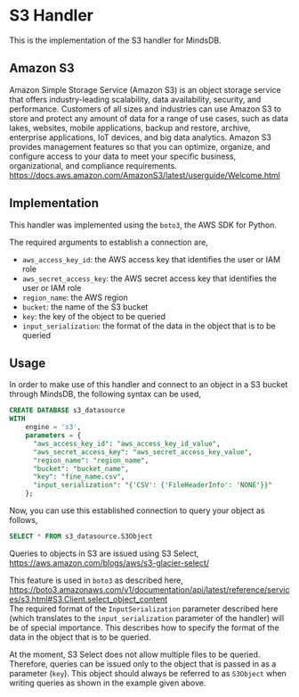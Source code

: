 # S3 Handler

This is the implementation of the S3 handler for MindsDB.

## Amazon S3

Amazon Simple Storage Service (Amazon S3) is an object storage service that offers industry-leading scalability, data availability, security, and performance. Customers of all sizes and industries can use Amazon S3 to store and protect any amount of data for a range of use cases, such as data lakes, websites, mobile applications, backup and restore, archive, enterprise applications, IoT devices, and big data analytics. Amazon S3 provides management features so that you can optimize, organize, and configure access to your data to meet your specific business, organizational, and compliance requirements.<br>
https://docs.aws.amazon.com/AmazonS3/latest/userguide/Welcome.html

## Implementation

This handler was implemented using the `boto3`, the AWS SDK for Python.

The required arguments to establish a connection are,

- `aws_access_key_id`: the AWS access key that identifies the user or IAM role
- `aws_secret_access_key`: the AWS secret access key that identifies the user or IAM role
- `region_name`: the AWS region
- `bucket`: the name of the S3 bucket
- `key`: the key of the object to be queried
- `input_serialization`: the format of the data in the object that is to be queried

## Usage

In order to make use of this handler and connect to an object in a S3 bucket through MindsDB, the following syntax can be used,

```sql
CREATE DATABASE s3_datasource
WITH
    engine = 's3',
    parameters = {
      "aws_access_key_id": "aws_access_key_id_value",
      "aws_secret_access_key": "aws_secret_access_key_value",
      "region_name": "region_name",
      "bucket": "bucket_name",
      "key": "fine_name.csv",
      "input_serialization": "{'CSV': {'FileHeaderInfo': 'NONE'}}"
    };
```

Now, you can use this established connection to query your object as follows,

```sql
SELECT * FROM s3_datasource.S3Object
```

Queries to objects in S3 are issued using S3 Select,
https://aws.amazon.com/blogs/aws/s3-glacier-select/

This feature is used in `boto3` as described here,
https://boto3.amazonaws.com/v1/documentation/api/latest/reference/services/s3.html#S3.Client.select_object_content
<br>
The required format of the `InputSerialization` parameter described here (which translates to the `input_serialization` parameter of the handler) will be of special importance. This describes how to specify the format of the data in the object that is to be queried.

At the moment, S3 Select does not allow multiple files to be queried. Therefore, queries can be issued only to the object that is passed in as a parameter (`key`). This object should always be referred to as `S3Object` when writing queries as shown in the example given above.
